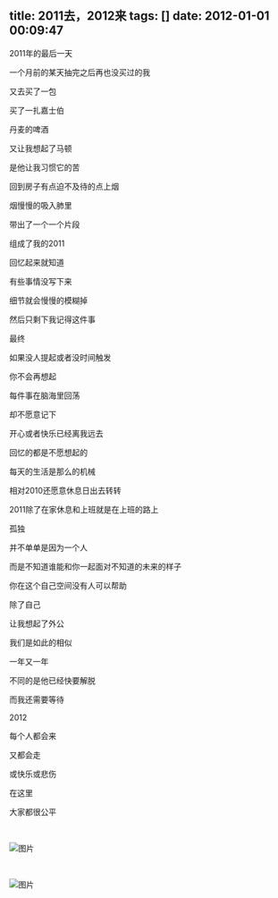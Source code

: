 title: 2011去，2012来
tags: []
date: 2012-01-01 00:09:47
---

<p>2011年的最后一天

一个月前的某天抽完之后再也没买过的我

又去买了一包

买了一扎嘉士伯

丹麦的啤酒

又让我想起了马顿

是他让我习惯它的苦

回到房子有点迫不及待的点上烟

烟慢慢的吸入肺里

带出了一个一个片段

组成了我的2011

回忆起来就知道

有些事情没写下来

细节就会慢慢的模糊掉

然后只剩下我记得这件事

最终

如果没人提起或者没时间触发

你不会再想起

每件事在脑海里回荡

却不愿意记下

开心或者快乐已经离我远去

回忆的都是不愿想起的

每天的生活是那么的机械

相对2010还愿意休息日出去转转

2011除了在家休息和上班就是在上班的路上

孤独

并不单单是因为一个人

而是不知道谁能和你一起面对不知道的未来的样子

你在这个自己空间没有人可以帮助

除了自己

让我想起了外公

我们是如此的相似

一年又一年

不同的是他已经快要解脱

而我还需要等待

2012&nbsp;

每个人都会来

又都会走

或快乐或悲伤

在这里

大家都很公平

&nbsp;

![图片](http://img.bimg.126.net/photo/h4zjG_ujKSOiDubXDQgNKg==/309340999421929755.jpg "2011去，2012来 - mezzomin - abcedfg")

&nbsp;

![图片](http://img.bimg.126.net/photo/BZ4vFM8MLaFbwj1BjadHkA==/309340999421929764.jpg "2011去，2012来 - mezzomin - abcedfg")

&nbsp;

</p>

</p></p>